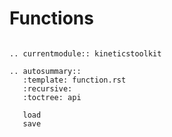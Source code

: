 # Functions

```{eval-rst}

.. currentmodule:: kineticstoolkit

.. autosummary::
   :template: function.rst
   :recursive:
   :toctree: api

   load
   save

```
